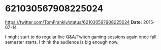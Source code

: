 # 621030567908225024
https://twitter.com/TomFrankly/status/621030567908225024
**Date:** 2015-07-14

I might start to do regular live Q&A/Twitch gaming sessions again once fall semester starts. I think the audience is big enough now.
